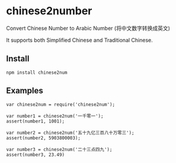 # chinese2number
Convert Chinese Number to Arabic Number (将中文数字转换成英文)

It supports both Simplified Chinese and Traditional Chinese.

## Install
```
npm install chinese2num
```

## Examples
```
var chinese2num = require('chinese2num');

var number1 = chinese2num('一千零一');
assert(number1, 1001);

var number2 = chinese2num('五十九亿三百八十万零三');
assert(number2, 5903800003);

var number3 = chinese2num('二十三点四九');
assert(number3, 23.49)

```
